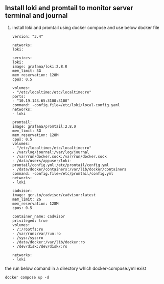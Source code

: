 ## Install loki and promtail to monitor server terminal and journal

  1. install loki and promtail using docker compose and use below docker file
      ```
     version: "3.4"

     networks:
     loki:

     services:
     loki:
     image: grafana/loki:2.8.0
     mem_limit: 3G
     mem_reservation: 128M
     cpus: 0.5

     volumes: 
      - "/etc/localtime:/etc/localtime:ro"
     ports:
      - "10.19.143.65:3100:3100"
     command: -config.file=/etc/loki/local-config.yaml
     networks:
      - loki

     promtail:
     image: grafana/promtail:2.8.0
     mem_limit: 3G
     mem_reservation: 128M
     cpus: 0.5
     volumes:
      - "/etc/localtime:/etc/localtime:ro"
      - /var/log/journal:/var/log/journal
      - /var/run/docker.sock:/var/run/docker.sock 
      - /data/users/appuser/loki-promtail/config.yml:/etc/promtail/config.yml
      - /data/docker/containers:/var/lib/docker/containers
     command: -config.file=/etc/promtail/config.yml
     networks:
      - loki

     cadvisor:
     image: gcr.io/cadvisor/cadvisor:latest
     mem_limit: 2G
     mem_reservation: 128M
     cpus: 0.5

     container_name: cadvisor
     privileged: true
     volumes:
      - /:/rootfs:ro
      - /var/run:/var/run:ro
      - /sys:/sys:ro
      - /data/docker:/var/lib/docker:ro
      - /dev/disk:/dev/disk/:ro

     networks:
      - loki  
      ```
    
the run below comand in a directory which docker-compose.yml exist

```
docker compose up -d
